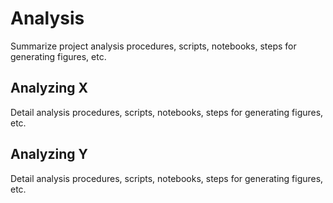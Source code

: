 # Analysis

Summarize project analysis procedures, scripts, notebooks, steps for generating figures, etc.

## Analyzing X

Detail analysis procedures, scripts, notebooks, steps for generating figures, etc.

## Analyzing Y

Detail analysis procedures, scripts, notebooks, steps for generating figures, etc.
